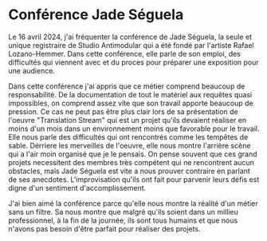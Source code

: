 # Conférence Jade Séguela


Le 16 avril 2024, j'ai fréquenter la conférence de Jade Séguela, la seule et unique registraire de Studio Antimodular qui a été fondé par l'artiste Rafael Lozano-Hemmer. Dans cette conférence, elle parle de son emploi, des difficultés qui viennent avec et du proces pour préparer une exposition pour une audience. 

Dans cette conférence j'ai appris que ce métier comprend beaucoup de responsabilité. De la documentation de tout le matériel aux requêtes quasi impossibles, on comprend assez vite que son travail apporte beaucoup de pression. Ce cas ne peut pas être plus clair lors de sa présentation de l'oeuvre "Translation Stream" qui est un projet qu'ils devaient réaliser en moins d'un mois dans un environnement moins que favorable pour le travail. Elle nous parle des difficultés qui ont rencontrés comme les tempêtes de sable.
Dérriere les merveilles de l'oeuvre, elle nous montre l'arrière scène qui a l'air moin organisé que je le pensais. On pense souvent que ces grand projets necessitent des membres très compétent qui ne rencontrent aucun obstacles, mais Jade Séguela est vite a nous prouver contraire en parlant de ses anecdotes.
L'improvisation qu'ils ont fait pour parvenir leurs défis est digne d'un sentiment d'accomplissement. 

J'ai bien aimé la conférence parce qu'elle nous montre la réalité d'un métier sans un filtre. Sa nous montre que malgré qu'ils soient dans un millieu professionnel, à la fin de la journée, ils sont tous humains et que nous n'avons pas besoin d'être parfait pour réaliser des projets. 
